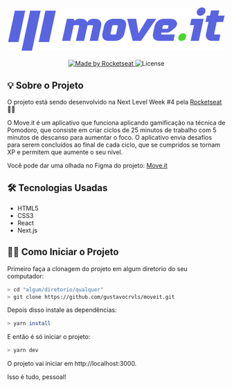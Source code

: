 <h4 align="center">
  <img src="https://github.com/gustavocrvls/moveit/blob/main/public/logo-full.svg" />
</h4>

<p align="center">
  <a href="https://rocketseat.com.br">
    <img alt="Made by Rocketseat" src="https://img.shields.io/badge/made%20by-Rocketseat-5965e0">
  </a>
  <img alt="License" src="https://img.shields.io/badge/license-MIT-5965e0">
</p>

## 💡 Sobre o Projeto

O projeto está sendo desenvolvido na Next Level Week #4 pela [Rocketseat](https://rocketseat.com.br/) 🚀💜

O Move.it é um aplicativo que funciona aplicando gamificação na técnica de Pomodoro, que consiste em criar ciclos de 25 minutos de trabalho com 5 minutos de descanso para aumentar o foco. O aplicativo envia desafios para serem concluídos ao final de cada ciclo, que se cumpridos se tornam XP e permitem que aumente o seu nível.

Você pode dar uma olhada no Figma do projeto: <a href="https://www.figma.com/file/e3UkGrCXSFd21KdxeJJUWr/Move.it-1.0-Copy?node-id=160%3A2761" target="_blank">Move.it</a>

## 🛠 Tecnologias Usadas
- HTML5
- CSS3
- React
- Next.js

## 🧙‍♂️ Como Iniciar o Projeto

Primeiro faça a clonagem do projeto em algum diretorio do seu computador:
```bash
> cd "algum/diretorio/qualquer"
> git clone https://github.com/gustavocrvls/moveit.git
```
Depois disso instale as dependências:
```bash
> yarn install
```
E então é só iniciar o projeto:
```bash
> yarn dev
```
O projeto vai iniciar em http://localhost:3000. 

Isso é tudo, pessoal!

